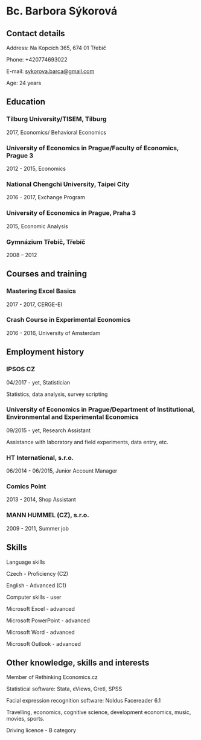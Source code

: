 # Bc. Barbora Sýkorová
## Contact details
Address: Na Kopcích 365, 674 01 Třebíč

Phone: +420774693022

E-mail: sykorova.barca@gmail.com

Age: 24 years

## Education
### Tilburg University/TISEM, Tilburg
2017, Economics/ Behavioral Economics
### University of Economics in Prague/Faculty of Economics, Prague 3
2012 - 2015, Economics
### National Chengchi University, Taipei City
2016 - 2017, Exchange Program
### University of Economics in Prague, Praha 3
2015, Economic Analysis
### Gymnázium Třebíč, Třebíč
2008 – 2012
## Courses and training
### Mastering Excel Basics
2017 - 2017, CERGE-EI
### Crash Course in Experimental Economics
2016 - 2016, University of Amsterdam
## Employment history
### IPSOS CZ
04/2017 - yet, Statistician

Statistics, data analysis, survey scripting
### University of Economics in Prague/Department of Institutional, Environmental and Experimental Economics
09/2015 - yet, Research Assistant

Assistance with laboratory and field experiments, data entry, etc.
### HT International, s.r.o.
06/2014 - 06/2015, Junior Account Manager

### Comics Point
2013 - 2014, Shop Assistant
### MANN HUMMEL (CZ), s.r.o.
2009 - 2011, Summer job
## Skills

Language skills

Czech - Proficiency (C2)

English - Advanced (C1) 

Computer skills - user

Microsoft Excel - advanced

Microsoft PowerPoint - advanced

Microsoft Word - advanced

Microsoft Outlook - advanced 

## Other knowledge, skills and interests

Member of Rethinking Economics.cz

Statistical software: Stata, eViews, Gretl, SPSS

Facial expression recognition software: Noldus Facereader 6.1

Travelling, economics, cognitive science, development economics, music, movies, sports. 

Driving licence - B category 
